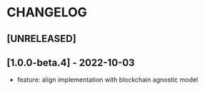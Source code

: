 # CHANGELOG

## [UNRELEASED]

## [1.0.0-beta.4] - 2022-10-03

- feature: align implementation with blockchain agnostic model
